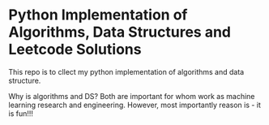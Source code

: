 # Python Implementation of Algorithms, Data Structures and Leetcode Solutions



This repo is to cllect my python implementation of algorithms and data structure.

Why is algorithms and DS? Both are important for whom work as machine learning research and engineering. However, most importantly reason is - it is fun!!!
